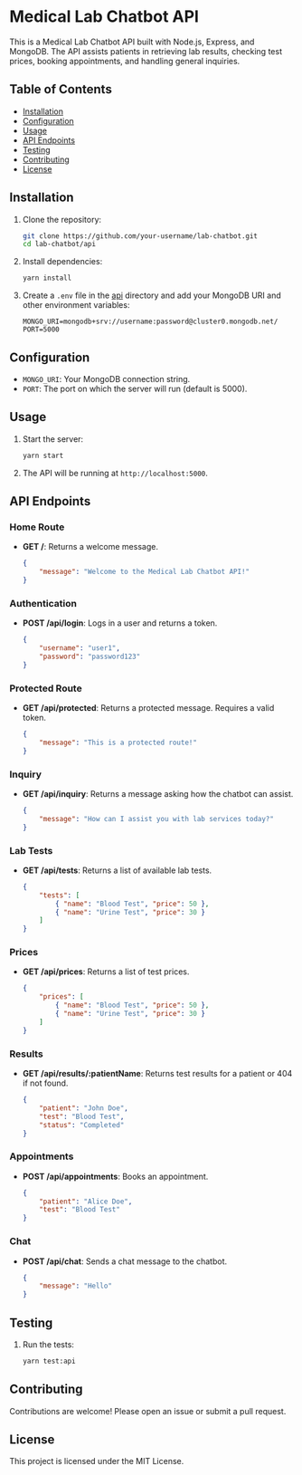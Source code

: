 # Medical Lab Chatbot API

This is a Medical Lab Chatbot API built with Node.js, Express, and MongoDB. The API assists patients in retrieving lab results, checking test prices, booking appointments, and handling general inquiries.

## Table of Contents

- [Installation](#installation)
- [Configuration](#configuration)
- [Usage](#usage)
- [API Endpoints](#api-endpoints)
- [Testing](#testing)
- [Contributing](#contributing)
- [License](#license)

## Installation

1. Clone the repository:
    ```sh
    git clone https://github.com/your-username/lab-chatbot.git
    cd lab-chatbot/api
    ```

2. Install dependencies:
    ```sh
    yarn install
    ```

3. Create a `.env` file in the [api](http://_vscodecontentref_/1) directory and add your MongoDB URI and other environment variables:
    ```properties
    MONGO_URI=mongodb+srv://username:password@cluster0.mongodb.net/
    PORT=5000
    ```

## Configuration

- `MONGO_URI`: Your MongoDB connection string.
- `PORT`: The port on which the server will run (default is 5000).

## Usage

1. Start the server:
    ```sh
    yarn start
    ```

2. The API will be running at `http://localhost:5000`.

## API Endpoints

### Home Route

- **GET /**: Returns a welcome message.
    ```json
    {
        "message": "Welcome to the Medical Lab Chatbot API!"
    }
    ```

### Authentication

- **POST /api/login**: Logs in a user and returns a token.
    ```json
    {
        "username": "user1",
        "password": "password123"
    }
    ```

### Protected Route

- **GET /api/protected**: Returns a protected message. Requires a valid token.
    ```json
    {
        "message": "This is a protected route!"
    }
    ```

### Inquiry

- **GET /api/inquiry**: Returns a message asking how the chatbot can assist.
    ```json
    {
        "message": "How can I assist you with lab services today?"
    }
    ```

### Lab Tests

- **GET /api/tests**: Returns a list of available lab tests.
    ```json
    {
        "tests": [
            { "name": "Blood Test", "price": 50 },
            { "name": "Urine Test", "price": 30 }
        ]
    }
    ```

### Prices

- **GET /api/prices**: Returns a list of test prices.
    ```json
    {
        "prices": [
            { "name": "Blood Test", "price": 50 },
            { "name": "Urine Test", "price": 30 }
        ]
    }
    ```

### Results

- **GET /api/results/:patientName**: Returns test results for a patient or 404 if not found.
    ```json
    {
        "patient": "John Doe",
        "test": "Blood Test",
        "status": "Completed"
    }
    ```

### Appointments

- **POST /api/appointments**: Books an appointment.
    ```json
    {
        "patient": "Alice Doe",
        "test": "Blood Test"
    }
    ```

### Chat

- **POST /api/chat**: Sends a chat message to the chatbot.
    ```json
    {
        "message": "Hello"
    }
    ```

## Testing

1. Run the tests:
    ```sh
    yarn test:api
    ```

## Contributing

Contributions are welcome! Please open an issue or submit a pull request.

## License

This project is licensed under the MIT License.
